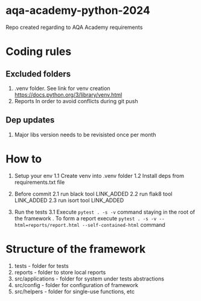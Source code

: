 # aqa-academy-python-2024
Repo created regarding to AQA Academy requirements

# Coding rules
## Excluded folders
1. .venv folder. 
See link for venv creation https://docs.python.org/3/library/venv.html
2. Reports
In order to avoid conflicts during git push

## Dep updates
1. Major libs version needs to be revisisted once per month

# How to
1. Setup your env
1.1 Create venv into .venv folder
1.2 Install deps from requirements.txt file

2. Before commit
2.1 run black tool LINK_ADDED
2.2 run flak8 tool LINK_ADDED
2.3 run isort tool LINK_ADDED

3. Run the tests
3.1 Execute `pytest . -s -v` command staying in the root of the framework
. To form a report execute `pytest . -s -v --html=reports/report.html --self-contained-html` command

# Structure of the framework
1. tests - folder for tests
2. reports - folder to store local reports
3. src/applications - folder for system under tests abstractions
4. src/config - folder for configuration of framework
5. src/helpers - folder for single-use functions, etc